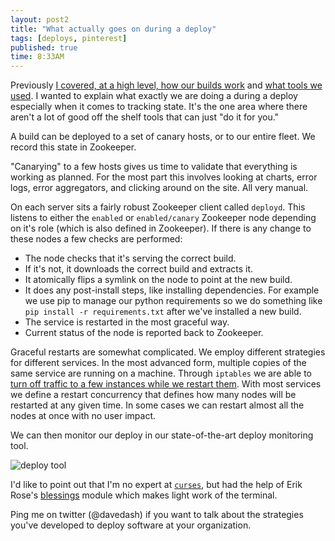 ```yaml
---
layout: post2
title: "What actually goes on during a deploy"
tags: [deploys, pinterest]
published: true
time: 8:33AM
---
```

Previously [I covered, at a high level, how our builds work][1] and [what tools
we used][2]. I wanted to
explain what exactly we are doing a during a deploy especially when it comes to
tracking state.  It's the one area where there aren't a lot of good off the
shelf tools that can just "do it for you."

A build can be deployed to a set of canary hosts, or to our entire fleet.  We
record this state in Zookeeper.

"Canarying" to a few hosts gives us time to validate that everything is working
as planned.  For the most part this involves looking at charts, error logs,
error aggregators, and clicking around on the site.  All very manual.

On each server sits a fairly robust Zookeeper client called `deployd`.  This
listens to either the `enabled` or `enabled/canary` Zookeeper node
depending on it's role (which
is also defined in Zookeeper).  If there is any change to these nodes a few
checks are performed:

* The node checks that it's serving the correct build.
* If it's not, it downloads the correct build and extracts it.
* It atomically flips a symlink on the node to point at the new build.
* It does any post-install steps, like installing dependencies.  For example we
  use pip to manage our python requirements so we do something like
  `pip install -r requirements.txt` after we've installed a new build.
* The service is restarted in the most graceful way.
* Current status of the node is reported back to Zookeeper.

Graceful restarts are somewhat complicated.  We employ different strategies for
different services.  In the most advanced form, multiple copies of the same
service are running on a machine.  Through `iptables` we are able to [turn off
traffic to a few instances while we restart them][o].  With most services we define a
restart concurrency that defines how many nodes will be restarted at any given
time.  In some cases we can restart almost all the nodes at once with no user
impact.

We can then monitor our deploy in our state-of-the-art deploy monitoring tool.

![deploy tool](http://cl.ly/image/250111163r0C/Screen%20Shot%202013-05-17%20at%203.30.18%20PM.png)

I'd like to point out that I'm no expert at [`curses`][c], but had the help of Erik
Rose's [blessings](https://pypi.python.org/pypi/blessings/) module which makes
light work of the terminal.

Ping me on twitter (@davedash) if you want to talk about the strategies you've
developed to deploy software at your organization.

[c]: http://docs.python.org/2/library/curses.html
[o]: http://owencoutts.com/blog/2012/12/02/A-better-deploy-strategy.html

[1]: /2013/10/12/how-we-deliver-features-to-pinners/
[2]: /2013/10/06/tools-we-use-to-release-pinterest/
